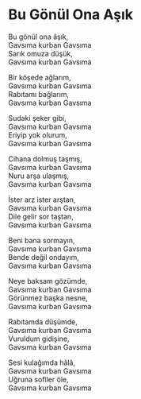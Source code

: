 # Bu Gönül Ona Aşık

Bu gönül ona âşık,  
Gavsıma kurban Gavsıma  
Sarık omuza düşük,  
Gavsıma kurban Gavsıma  

Bir köşede ağlarım,  
Gavsıma kurban Gavsıma  
Rabıtamı bağlarım,  
Gavsıma kurban Gavsıma  

Sudaki şeker gibi,  
Gavsıma kurban Gavsıma  
Eriyip yok olurum,  
Gavsıma kurban Gavsıma  

Cihana dolmuş taşmış,  
Gavsıma kurban Gavsıma  
Nuru arşa ulaşmış,  
Gavsıma kurban Gavsıma  

İster arz ister arştan,  
Gavsıma kurban Gavsıma  
Dile gelir sor taştan,  
Gavsıma kurban Gavsıma  

Beni bana sormayın,  
Gavsıma kurban Gavsıma  
Bende değil ondayım,  
Gavsıma kurban Gavsıma  

Neye baksam gözümde,  
Gavsıma kurban Gavsıma  
Görünmez başka nesne,  
Gavsıma kurban Gavsıma  

Rabıtamda düşümde,  
Gavsıma kurban Gavsıma  
Vuruldum gidişine,  
Gavsıma kurban Gavsıma  

Sesi kulağımda hâlâ,  
Gavsıma kurban Gavsıma  
Uğruna sofiler öle,  
Gavsıma kurban Gavsıma